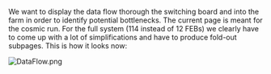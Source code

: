 We want to display the data flow thorough the switching board and into the farm in order to identify potential bottlenecks. The current page is meant for the cosmic run. For the full system (114 instead of 12 FEBs) we clearly have to come up with a lot of simplifications and have to produce fold-out subpages. This is how it looks now:

![DataFlow.png](https://bitbucket.org/repo/7zKBgbq/images/3758568637-DataFlow.png)